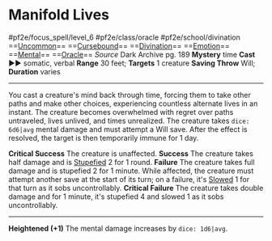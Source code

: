 # Manifold Lives
#pf2e/focus_spell/level_6 #pf2e/class/oracle #pf2e/school/divination 
==[Uncommon](rules/traits/uncommon.md)== ==[Cursebound](../../../Traits/Cursebound.md)== ==[Divination](rules/traits/divination.md)== ==[Emotion](rules/traits/emotion.md)== ==[Mental](rules/traits/mental.md)== ==[Oracle](../../../Traits/Oracle.md)==
*Source* Dark Archive pg. 189
**Mystery** time
**Cast** ►► somatic, verbal
**Range** 30 feet; **Targets** 1 creature
**Saving Throw** Will; **Duration** varies

---
You cast a creature's mind back through time, forcing them to take other paths and make other choices, experiencing countless alternate lives in an instant. The creature becomes overwhelmed with regret over paths untraveled, lives unlived, and times unrealized. The creature takes `dice: 6d6|avg` mental damage and must attempt a Will save. After the effect is resolved, the target is then temporarily immune for 1 day.

**Critical Success** The creature is unaffected.
**Success** The creature takes half damage and is [Stupefied](../../../Conditions/Stupefied.md) 2 for 1 round.
**Failure** The creature takes full damage and is stupefied 2 for 1 minute. While affected, the creature must attempt another save at the start of its turn; on a failure, it's [Slowed](../../../Conditions/Slowed.md) 1 for that turn as it sobs uncontrollably.
**Critical Failure** The creature takes double damage and for 1 minute, it's stupefied 4 and slowed 1 as it sobs uncontrollably.

<hr>

**Heightened (+1)** The mental damage increases by `dice: 1d6|avg`.